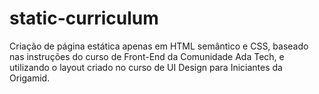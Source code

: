 # static-curriculum
Criação de página estática apenas em HTML semântico e CSS, baseado nas instruções do curso de Front-End da Comunidade Ada Tech, e utilizando o layout criado no curso de UI Design para Iniciantes da Origamid.
